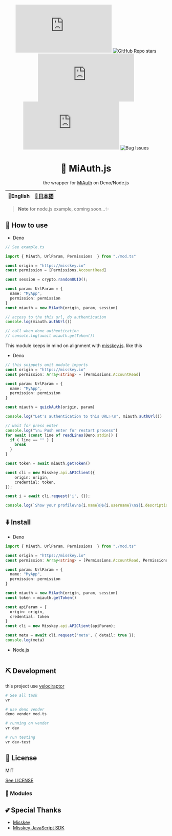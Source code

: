<div align="center">

![Last commit](https://img.shields.io/github/last-commit/Comamoca/miauth.js?color=green&style=flat-square)
<img alt="GitHub Repo stars" src="https://img.shields.io/github/stars/Comamoca/miauth.js?color=green&style=flat-square">
![Issues](https://img.shields.io/github/issues/Comamoca/miauth.js?color=green&style=flat-square)
![Open Issues](https://img.shields.io/github/issues-raw/Comamoca/miauth.js?color=green&style=flat-square)
![Bug Issues](https://img.shields.io/github/issues/Comamoca/miauth.js/bug?color=green&style=flat-square)

# 🦊 MiAuth.js

the wrapper for [MiAuth](https://misskey-hub.net/docs/api/) on Deno/Node.js

</div>

<table>
  <thead>
    <tr>
      <th style="text-align:center">🍔English</th>
      <th style="text-align:center"><a href="README.ja.md">🍡日本語</a></th>
    </tr>
  </thead>
</table>

<div align="center">

</div>

> **Note**
> for node.js example, coming soon...:sparkles:

## 🚀 How to use

- Deno
```ts
// See example.ts

import { MiAuth, UrlParam, Permissions  } from "./mod.ts"

const origin = "https://misskey.io"
const permission = [Permissions.AccountRead]

const session = crypto.randomUUID();

const param: UrlParam = {
  name: "MyApp",
  permission: permission
}
const miauth = new MiAuth(origin, param, session)

// access to the this url, do authentication
console.log(miauth.authUrl())

// call when done authentication
// console.log(await miauth.getToken())
```

This module keeps in mind on alignment with [misskey.js](https://github.com/misskey-dev/misskey.js). like this

- Deno
```ts
// this snippets omit module imports
const origin = "https://misskey.io"
const permission: Array<string> = [Permissions.AccountRead]

const param: UrlParam = {
  name: "MyApp",
  permission: permission
}

const miauth = quickAuth(origin, param)

console.log("Let's authentication to this URL✨\n", miauth.authUrl())

// wait for press enter
console.log("\n☕ Push enter for restart process")
for await (const line of readLines(Deno.stdin)) {
  if ( line == "" ) {
    break
  }
}

const token = await miauth.getToken()

const cli = new Misskey.api.APIClient({
	origin: origin,
	credential: token,
});

const i = await cli.request('i', {});

console.log(`Show your profile\n${i.name}@${i.username}\n${i.description}`)
```

## ⬇️  Install

- Deno
```ts
import { MiAuth, UrlParam, Permissions  } from "./mod.ts"

const origin = "https://misskey.io"
const permission: Array<string> = [Permissions.AccountRead, Permissions.NotesRead]

const param: UrlParam = {
  name: "MyApp",
  permission: permission
}

const miauth = new MiAuth(origin, param, session)
const token = miauth.getToken()

const apiParam = {
  origin: origin,
  credential: token
}
const cli = new Misskey.api.APIClient(apiParam);

const meta = await cli.request('meta', { detail: true });
console.log(meta)
```

- Node.js
```

```


## ⛏️   Development

this project use [velociraptor](https://velociraptor.run/)

```sh
# See all task
vr

# use deno vender
deno vender mod.ts

# running on vender
vr dev

# run testing
vr dev-test
```

## 📜 License

MIT

[See LICENSE](./LICENSE)

### 🧩 Modules


## 💕 Special Thanks

- [Misskey](https://github.com/misskey-dev/misskey)
- [Misskey JavaScript SDK](https://github.com/misskey-dev/misskey.js)
